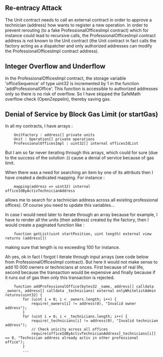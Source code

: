 ## Re-entracy Attack
The Unit contract needs to call an external contract in order to approve a technician (address) how wants to register a new operation. In order to prevent rerouting (to a fake ProfessionalOfficesImpl contract) which for instance could lead to recursive calls, the ProfessionalOfficesImpl contract address is not known to the Unit contract (the Unit contract in fact calls the factory acting as a dispatcher and only authorized addresses can modify the ProfessionalOfficesImpl contract address).

## Integer Overflow and Underflow
In the ProfessionalOfficesImpl contract, the storage variable 'officeSequence' of type uint32 is incremented by 1 in the function 'addProfessionalOffice'. This function is accessible to authorized addresses only so there is no risk of overflow. So I have skipped the SafeMath overflow check (OpenZeppelin), thereby saving gas.

## Denial of Service by Block Gas Limit (or startGas)
In all my contracts, I have arrays :
```
    UnitFactory : address[] private units
    Unit : Operation[] private operations
    ProfessionalOfficesImpl : uint32[] internal officesIdList
```
But I am so far never iterating through this arrays, which could for sure (due to the success of the solution :)) cause a denial of service because of gas limit.

When there was a need for searching an item by one of its attributs then I have created a dedicated mapping. For instance :
```
    mapping(address => uint32) internal officeIdByActivTechnicianAddress
```
allows me to search for a technician address across all existing professional offices). Of course you need to update this variables...

In case I would need later to iterate through an array because for example, I have to render all the units (their address) created by the factory, then I would create a paginated function like :
```
    function getList(uint startPosition, uint length) external view returns (address[])
```
making sure that length is no exceeding 100 for instance.

Ah yes, ok in fact I forgot I iterate through input arrays (see code below from ProfessionalOfficesImpl contract). But here it would not make sense to add 10 000 owners or technicians at onces. First because of real life, second because the transaction would be expensive and finally because if it runs out of gas then only this transaction is rejected.

```
    function addProfessionalOffice(bytes32 _name, address[] calldata _owners, address[] calldata _technicians) external onlyWhitelistAdmin returns(uint32) {
        for (uint i = 0; i < _owners.length; i++) {
            require(_owners[i] != address(0), "Invalid owner address");
        }
        for (uint i = 0; i < _technicians.length; i++) {
            require(_technicians[i] != address(0), "Invalid technician address");
            // Check unicity across all offices
            require(officeIdByActivTechnicianAddress[_technicians[i]] == 0, "Technician address already activ in other professional office");
        }
        ...
```


  

